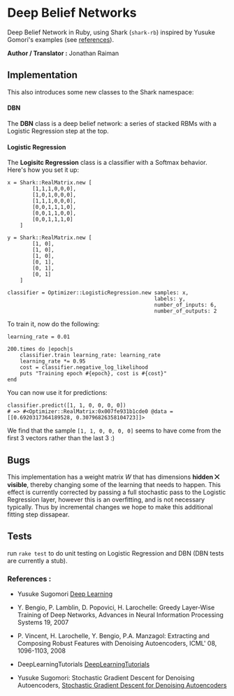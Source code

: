 Deep Belief Networks
====================

Deep Belief Network in Ruby, using Shark (`shark-rb`) inspired by Yusuke Gomori's examples (see [references](#references-)).

**Author / Translator :** Jonathan Raiman


Implementation
--------------


This also introduces some new classes to the Shark namespace:

#### DBN

The **DBN** class is a deep belief network: a series of stacked RBMs with a Logistic Regression step at the top.


#### Logistic Regression

The **Logisitc Regression** class is a classifier with a Softmax behavior. Here's how you set it up:


	x = Shark::RealMatrix.new [
	        [1,1,1,0,0,0],
	        [1,0,1,0,0,0],
	        [1,1,1,0,0,0],
	        [0,0,1,1,1,0],
	        [0,0,1,1,0,0],
	        [0,0,1,1,1,0]
	    ]

	y = Shark::RealMatrix.new [
	        [1, 0],
	        [1, 0],
	        [1, 0],
	        [0, 1],
	        [0, 1],
	        [0, 1]
	    ]

	classifier = Optimizer::LogisticRegression.new samples: x,
                                                   labels: y,
                                                   number_of_inputs: 6,
                                                   number_of_outputs: 2




To train it, now do the following:

	learning_rate = 0.01
	
	200.times do |epoch|s
	    classifier.train learning_rate: learning_rate
	    learning_rate *= 0.95
	    cost = classifier.negative_log_likelihood
	    puts "Training epoch #{epoch}, cost is #{cost}"
	end


You can now use it for predictions:

	classifier.predict([1, 1, 0, 0, 0, 0])
	# => #<Optimizer::RealMatrix:0x007fe931b1cde0 @data = [[0.6920317364189528, 0.30796826358104723]]>


We find that the sample `[1, 1, 0, 0, 0, 0]` seems to have come from the first 3 vectors rather than the last 3 :)


Bugs
----

This implementation has a weight matrix *W* that has dimensions **hidden ⨉ visible**, thereby changing some of the learning that needs to happen. This effect is currently corrected by passing a full stochastic pass to the Logistic Regression layer, however this is an overfitting, and is not necessary typically. Thus by incremental changes we hope to make this additional fitting step dissapear.



Tests
-----

run `rake test` to do unit testing on Logistic Regression and DBN (DBN tests are currently a stub).


### References :

  - Yusuke Sugomori
  [Deep Learning](https://github.com/yusugomori/DeepLearning)

  - Y. Bengio, P. Lamblin, D. Popovici, H. Larochelle: Greedy Layer-Wise
  Training of Deep Networks, Advances in Neural Information Processing
  Systems 19, 2007

  - P. Vincent, H. Larochelle, Y. Bengio, P.A. Manzagol: Extracting and
  Composing Robust Features with Denoising Autoencoders, ICML' 08, 1096-1103,
  2008

  - DeepLearningTutorials
  [DeepLearningTutorials](https://github.com/lisa-lab/DeepLearningTutorials)

  - Yusuke Sugomori: Stochastic Gradient Descent for Denoising Autoencoders,
  [Stochastic Gradient Descent for Denoising Autoencoders](http://yusugomori.com/docs/SGD_DA.pdf)